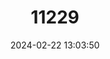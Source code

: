 ---
title: "11229"
category: "Inyoka swazicus"
draft: false
date: 2024-02-22 13:03:50
languages:
  English: ["Swaziland House Snake", "Swazi Rock Snake"]
---